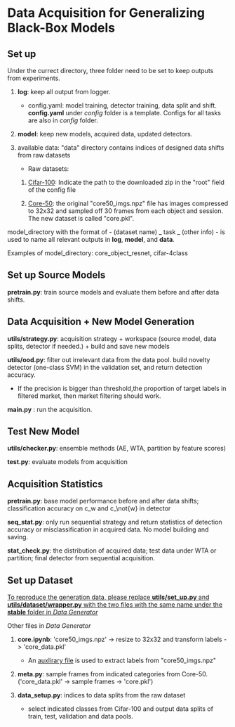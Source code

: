 # Data Acquisition for Generalizing Black-Box Models

## Set up

Under the currect directory, three folder need to be set to keep outputs from experiments.

1. **log**: keep all output from logger.
    - config.yaml: model training, detector training, data split and shift. **config.yaml** under *config* folder is a template. Configs for all tasks are also in *config* folder.

2. **model**: keep new models, acquired data, updated detectors.   

3. available data: "data" directory contains indices of designed data shifts from raw datasets 

   - Raw datasets: 

    1. [Cifar-100](https://www.cs.toronto.edu/~kriz/cifar-100-python.tar.gz): Indicate the path to the downloaded zip in the "root" field of the config file

    2. [Core-50](http://bias.csr.unibo.it/maltoni/download/core50/core50_imgs.npz): the original "core50_imgs.npz" file has images compressed to 32x32 and sampled off 30 frames from each object and session. The new dataset is called "core.pkl". 

model_directory with the format of - (dataset name) _ task _ (other info) - is used to name all relevant outputs in **log**, **model**, and **data**. 

Examples of model_directory: core_object_resnet, cifar-4class

## Set up Source Models

**pretrain.py**: train source models and evaluate them before and after data shifts.

## Data Acquisition + New Model Generation

**utils/strategy.py**: acquisition strategy + workspace (source model, data splits, detector if needed.) + build and save new models

**utils/ood.py**: filter out irrelevant data from the data pool. build novelty detector (one-class SVM) in the validation set, and return detection accuracy.   

- If the precision is bigger than threshold,the proportion of target labels in filtered market, then market filtering should work.

**main.py** : run the acquisition. 

## Test New Model

**utils/checker.py**: ensemble methods (AE, WTA, partition by feature scores)

**test.py**: evaluate models from acquisition

## Acquisition Statistics

**pretrain.py**: base model performance before and after data shifts; classification accuracy on c_w and c_\not{w} in detector

**seq_stat.py**: only run sequential strategy and return statistics of detection accuracy or misclassification in acquired data. No model building and saving. 

**stat_check.py**: the distribution of acquired data; test data under WTA or partition; final detector from sequential acquisition. 

## Set up Dataset

<ins> To reproduce the generation data, please replace **utils/set_up.py** and **utils/dataset/wrapper.py** with the two files with the same name under the **stable** folder in *Data Generator* </ins>

Other files in *Data Generator*

1. **core.ipynb**: 'core50_imgs.npz' -> resize to 32x32 and transform labels -> 'core_data.pkl'
    - An [auxlirary file](https://vlomonaco.github.io/core50/data/paths.pkl) is used to extract labels from "core50_imgs.npz"
2. **meta.py**: sample frames from indicated categories from Core-50. ('core_data.pkl' -> sample frames -> 'core.pkl')

3. **data_setup.py**: indices to data splits from the raw dataset
    - select indicated classes from Cifar-100 and output data splits of train, test, validation and data pools. 

